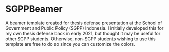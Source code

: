 # SGPPBeamer

A beamer template created for thesis defense presentation at the School of Government and Public Policy (SGPP) Indonesia. I initially developed this for my own thesis defense back in early 2021, but thought it may be useful for other SGPP students. Otherwise, non-SGPP students wishing to use this template are free to do so since you can customize the colors.
